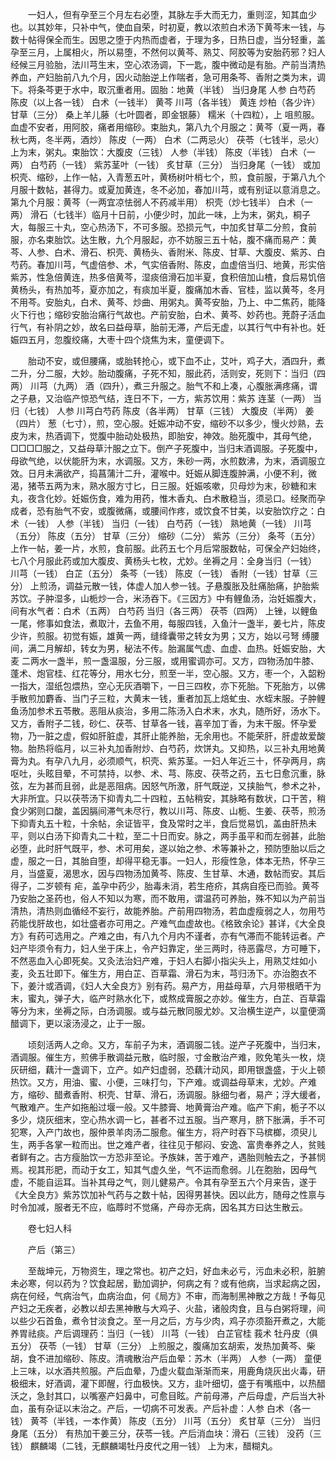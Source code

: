 <!-- { "loadSidebar": true } -->
　　一妇人，但有孕至三个月左右必堕，其脉左手大而无力，重则涩，知其血少也。以其妙年，只补中气，使血自荣，时初夏，教以浓煎白术汤下黄芩末一钱，与数十帖得保全而生。因思之堕于内热而虚者，于理为多，日热日虚，当分轻重，盖孕至三月，上属相火，所以易堕，不然何以黄芩、熟艾、阿胶等为安胎药邪？妇人经候三月验胎，法川芎生末，空心浓汤调，下一匙，腹中微动是有胎。产前当清热养血，产妇胎前八九个月，因火动胎逆上作喘者，急可用条芩、香附之类为末，调下。将条芩更于水中，取沉重者用。固胎：地黄（半钱） 当归身尾 人参 白芍药 陈皮（以上各一钱） 白术（一钱半） 黄芩 川芎（各半钱） 黄连 炒柏（各少许） 甘草（三分） 桑上羊儿藤（七叶圆者，即金银藤） 糯米（十四粒），上 咀煎服。血虚不安者，用阿胶，痛者用缩砂。束胎丸，第八九个月服之：黄芩（夏一两，春秋七两，冬半两，酒炒） 陈皮（一两） 白术（二两忌火） 茯苓（七钱半，忌火） 上为末，粥丸。束胎饮：大腹皮（三钱） 人参（半钱） 陈皮（半钱） 白术（一两） 白芍药（一钱） 紫苏茎叶（一钱） 炙甘草（三分） 当归身尾（一钱） 或加枳壳、缩砂，上作一帖，入青葱五叶，黄杨树叶梢七个，煎，食前服，于第八九个月服十数帖，甚得力。或夏加黄连，冬不必加，春加川芎，或有别证以意消息之。第九个月服：黄芩（一两宜凉怯弱人不药减半用） 枳壳（炒七钱半） 白术（一两） 滑石（七钱半）临月十日前，小便少时，加此一味，上为末，粥丸，桐子大，每服三十丸，空心热汤下，不可多服。恐损元气，中加炙甘草二分煎，食前服，亦名束胎饮。达生散，九个月服起，亦不妨服三五十帖，腹不痛而易产：黄芩、人参、白术、滑石、枳壳、黄杨头、香附米、陈皮、甘草、大腹皮、紫苏、白芍药。春加川芎，气虚倍参、术，气实倍香附、陈皮，血虚倍当归、地黄，形实倍紫苏，性急倍黄连，热多倍黄芩，湿痰倍滑石加半夏，食积倍加山楂，食后易饥倍黄杨头，有热加芩，夏亦加之，有痰加半夏，腹痛加木香、官桂，监以黄芩，冬月不用芩。安胎丸，白术、黄芩、炒曲、用粥丸。黄芩安胎，乃上、中二焦药，能降火下行也；缩砂安胎治痛行气故也。产前安胎，白术、黄芩、妙药也。茺蔚子活血行气，有补阴之妙，故名曰益母草，胎前无滞，产后无虚，以其行气中有补也。妊娠四五月，忽腹绞痛，大枣十四个烧焦为末，童便调下。

　　胎动不安，或但腰痛，或胎转抢心，或下血不止，艾叶，鸡子大，酒四升，煮二升，分二服，大妙。胎动腹痛，子死不知，服此药，活则安，死则下：当归（四两） 川芎（九两） 酒（四升），煮三升服之。胎气不和上凑，心腹胀满疼痛，谓之子悬，又治临产惊恐气结，连日不下，一方，紫苏饮用：紫苏 连茎（一两） 当归（七钱） 人参 川芎白芍药 陈皮（各半两） 甘草（三钱） 大腹皮（半两） 姜（四片） 葱（七寸），煎，空心服。妊娠冲动不安，缩砂不以多少，慢火炒熟，去皮为末，热酒调下，觉腹中胎动处极热，即胎安，神效。胎死腹中，其母气绝，□□□□服之，又益母草汁服之立下。倒产子死腹中，当归末酒调服。子死腹中，母欲气绝，以伏能肝为末，水调服。又方，朱砂一两，水煎数沸，为末，酒调服立效。日月未满欲产，捣菖蒲汁二升，灌喉中。妊娠从脚连腹肿满，小便不利，微渴，猪苓五两为末，熟水服方寸匕，日三服。妊娠咳嗽，贝母炒为末，砂糖和末丸，夜含化妙。妊娠伤食，难为用药，惟木香丸、白术散稳当，须忌口。经聚而孕成者，恐有胎气不安，或腹微痛，或腰间作疼，或饮食不甘美，以安胎饮疗之：白术（一钱） 人参（半钱） 当归（一钱） 白芍药（一钱） 熟地黄（一钱） 川芎（五分） 陈皮（五分） 甘草（三分） 缩砂（二分） 紫苏（三分） 条芩（五分） 上作一帖，姜一片，水煎，食前服。此药五七个月后常服数帖，可保全产妇始终，七八个月服此药或加大腹皮、黄杨头七枚，尤妙。坐褥之月：全身当归（一钱） 川芎（一钱） 白芷（五分） 条芩（一钱） 陈皮（一钱） 香附（一钱）甘草（三分） 上煎汤，调益元散一钱，体虚人加人参一钱。子悬腹胀及肚痛胎痛，护胎紫苏饮。子肿湿多，山栀炒一合，米汤吞下。《三因方》中有鲤鱼汤，治妊娠腹大，间有水气者：白术（五两） 白芍药 当归（各三两） 茯苓（四两） 上锉，以鲤鱼一尾，修事如食法，煮取汁，去鱼不用，每服四钱，入鱼汁一盏半，姜七片，陈皮少许，煎服。初觉有娠，雄黄一两，缝绛囊带之转女为男；又方，始以弓弩 缚腰间，满二月解却，转女为男，秘法不传。胎漏属气虚、血虚、血热。妊娠安胎，大麦 二两水一盏半，煎一盏温服，分三服，或用蜜调亦可。又方，四物汤加牛膝、蓬术、炮官桂、红花等分，用水七分，煎至一半，空心服。又方，枣一个，入韶粉一指大，湿纸包煨热，空心无灰酒嚼下，一日三四枚，亦下死胎。下死胎方，以佛手散煎加麝香、当门子三粒，大黄末一钱，重者加瓦上焙虻虫、水蛭末服。子肿鲤鱼汤加参术五苓散。恶阻从痰治，多用二陈汤入白术末，水丸，随所好，汤水下。又方，香附子二钱，砂仁、茯苓、甘草各一钱，喜辛加丁香，为末干服。怀孕爱物，乃一脏之虚，假如肝脏虚，其肝止能养胎，无余用也。不能荣肝，肝虚故爱酸物。胎热将临月，以三补丸加香附炒、白芍药，炊饼丸。又抑热，以三补丸用地黄膏为丸。有孕八九月，必须顺气，枳壳、紫苏茎。一妇人年近三十，怀孕两月，病呕吐，头眩目晕，不可禁持，以参、术、芎、陈皮、茯苓之药，五七日愈沉重，脉弦，左为甚而且弱，此是恶阻病。因怒气所激，肝气既逆，又挟胎气，参术之补，大非所宜。只以茯苓汤下抑青丸二十四粒，五帖稍安，其脉略有数状，口干苦，稍食少粥则口酸，盖因膈间滞气未尽行，教以川芎、陈皮、山栀、生姜、茯苓，煎汤下抑青丸五十粒，十余帖，余证皆平，食及常时之半，食后觉易饥，盖由肝热未平，则以白汤下抑青丸二十粒，至二十日而安。脉之，两手虽平和而左弱甚，此胎必堕，此时肝气既平，参、术可用矣，遂以始之参、术等兼补之，预防堕胎以后之虚，服之一日，其胎自堕，却得平稳无事。一妇人，形瘦性急，体本无热，怀孕三月，当盛夏，渴思水，因与四物汤加黄芩、陈皮、生甘草、木通，数帖而安。其后得子，二岁顿有 疟，盖孕中药少，胎毒未消，若生疮疥，其病自痊已而验。黄芩乃安胎之圣药也，俗人不知以为寒，而不敢用，谓温药可养胎，殊不知以为产前当清热，清热则血循经不妄行，故能养胎。产前用四物汤，若血虚瘦弱之人，勿用芍药能伐肝故也，如壮盛者亦可用之。产难气血虚故也。《格致余论》甚详，《大全良方》有药可选用之。产难之由，有八九个月内不谨者，亦有气滞而不能转运者。产妇产毕须令有力，妇人坐于床上，令产妇靠定，坐三两时，待恶露尽，方可睡下，不然恶血入心即死矣。又灸法治妇产难，于妇人右脚小指尖头上，用熟艾炷如小麦，灸五壮即下。催生方，用白芷、百草霜、滑石为末，芎归汤下。亦治胞衣不下，姜汁或酒调，《妇人大全良方》别有药。易产方，用益母草，六月带根晒干为末，蜜丸，弹子大，临产时熟水化下，或熬成膏服之亦妙。催生方，白芷、百草霜等分为末，坐褥之际，白汤调服。或与益元散同服尤妙。又治横生逆产，以童便滴醋调下，更以滚汤浸之，止于一服。

　　顷刻活两人之命。又方，车前子为末，酒调服二钱。逆产子死腹中，当归末，酒调服。催生方，煎佛手散调益元散，临时服，寸金散治产难，败免笔头一枚，烧灰研细，藕汁一盏调下，立产。如产妇虚弱，恐藕汁动风，即用银盏盛，于火上顿热饮。又方，用油、蜜、小便，三味打匀，下产难。或调益母草末，尤妙。产难方，缩砂、醋煮香附、枳壳、甘草、滑石，汤调服。脉细匀者，易产；浮大缓者，气散难产。生产如拖船过堰一般。又牛膝膏、地黄膏治产难。临产下痢，栀子不以多少，烧灰细末，空心热水调一匕，甚者不过五服。当产寒月，脐下胀满，手不可犯寒，入产门故也，服仲景羊肉汤二服愈。催生方，将产时吞下马槟榔，须臾儿生，两手各掌一粒而出。世之难产者，往往见于郁闷、安逸、富贵奉养之人，贫贱者鲜有之。古方瘦胎饮一方恐非至论。予族妹，苦于难产，遇胎则触去之，予甚悯焉。视其形肥，而动于女工，知其气虚久坐，气不运而愈弱。儿在胞胎，因母气虚，不能自运耳。当补其母之气，则儿健易产。令其有孕至五六个月来告，遂于《大全良方》紫苏饮加补气药与之数十帖，因得男甚快。因以此方，随母之性禀与时令加减，服者无不应，临蓐时不觉痛，产母亦无病，因名其方曰达生散云。

　　卷七妇人科

　　产后（第三）

　　至哉坤元，万物资生，理之常也。初产之妇，好血未必亏，污血未必积，脏腑未必寒，何以药为？饮食起居，勤加调护，何病之有？或有他病，当求起病之因，病在何经，气病治气，血病治血，何《局方》不审，而海制黑神散之方哉！予每见产妇之无疾者，必教以却去黑神散与大鸡子、火盐，诸般肉食，且与白粥将理，间以些少石首鱼，煮令甘淡食之。至一月之后，方与少肉，鸡子亦须豁开煮之，大能养胃祛痰。产后调理药：当归（一钱） 川芎（一钱） 白芷官桂 莪术 牡丹皮（俱五分） 茯苓（一钱） 甘草（三分） 上煎服之，腹痛加玄胡索，发热加黄芩、柴胡，食不进加缩砂、陈皮。清魂散治产后血晕：苏木（半两） 人参（一两） 童便上三味，以水酒共煎服。产后血晕，乃虚火载血渐渐而来，用鹿角烧灰出火毒，研极细末，好酒调，灌下即醒，行血极快。又方，韭叶细切，盛于有嘴瓶中，以热醋沃之，急封其口，以嘴塞产妇鼻中，可愈目眩。产前母滞，产后母虚，产后当大补血，虽有杂证以末治之。产后，一切病不可发表。产后补虚：人参 白术（各一钱） 黄芩（半钱，一本作黄） 陈皮（五分） 川芎（五分） 炙甘草（三分） 当归身尾（五分） 有热加干姜三分，茯苓一钱。产后消血块：滑石（三钱） 没药（三钱） 麒麟竭（二钱，无麒麟竭牡丹皮代之用一钱） 上为末，醋糊丸。

